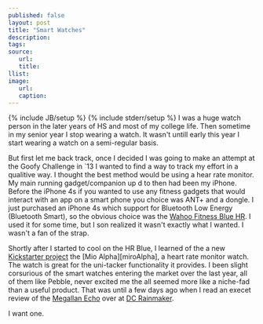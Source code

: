 ```yaml
---
published: false
layout: post
title: "Smart Watches"
description:
tags:
source:
   url:
   title:
llist:
image:
   url:
   caption:
---
```

{% include JB/setup %}
{% include stderr/setup %}
I was a huge watch person in the later years of HS and most of my college life. Then sometime in my senior year I stop wearing a watch. It wasn't untill early this year I start wearing a watch on a semi-regular basis.

But first let me back track, once I decided I was going to make an attempt at the Goofy Challenge in `13 I wanted to find a way to track my effort in a qualitive way. I thought the best method would be using a hear rate monitor. My main running gadget/companion up d to then had been my iPhone. Before the iPhone 4s if you wanted to use any fitness gadgets that would interact with an app on a smart phone you choice was ANT+ and a dongle. I just purchased an iPhone 4s which support for Bluetooth Low Energy (Bluetooth Smart), so the obvious choice was the [Wahoo Fitness Blue HR][hrBlue]. I used it for some time, but I son realized it wasn't exactly what I wanted. I wasn't a fan of the strap.

Shortly after I started to cool on the HR Blue, I learned of the a new [Kickstarter project][alphaKick] the [Mio Alpha][miroAlpha], a heart rate monitor watch. The watch is great for the uni-tacker functionality it provides. I been slight corsurious of the smart watches entering the market over the last year, all of them like Pebble, never excited me the all seemed more like a niche-fad than a useful product. That was until a few days ago when I read an execet review of the [Megallan Echo][mEcho] over at [DC Rainmaker][dcReview].

I want one.


[hrBlue]: http://www.wahoofitness.com/wahoo-blue-hr-heart-rate-strap.html
[alphaKick]: http://www.kickstarter.com/projects/alphaheartrate/alpha-the-holy-grail-of-heart-rate-look-ma-no-hand "ALPHA - the Holy Grail of Heart Rate (Look Ma, no hands!)"
[mioAlpha]: http://www.mioglobal.com/
[dcReview]: http://www.dcrainmaker.com/2013/11/magellan-depth-review.html
[mEcho]: http://www.magellangps.com/Echo